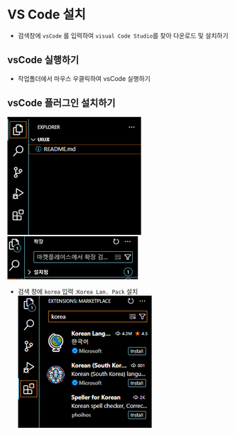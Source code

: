 # VS Code 설치

- 검색창에 `vsCode` 를 입력하여 `visual Code Studio`를 찾아 다운로드 및 설치하기

## vsCode 실행하기
- 작업폴더에서 마우스 우클릭하여 vsCode  실행하기

## vsCode 플러그인 설치하기
![alt text](image.png)
![alt text](image-2.png)

- 검색 창에 `korea` 입력 :`Korea Lan. Pack` 설치
![alt text](image-1.png)

